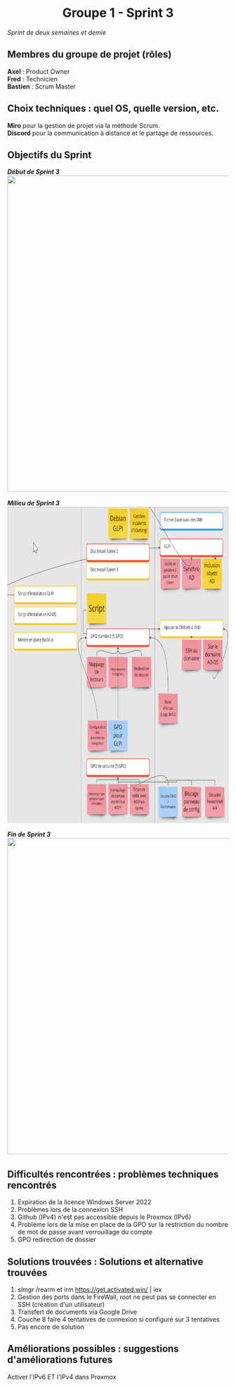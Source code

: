 <div align="center"><H1> Groupe 1 -  Sprint 3 </H1></div>

_Sprint de deux semaines et demie_

## Membres du groupe de projet (rôles)

**Axel** : Product Owner  
**Fred** : Technicien  
**Bastien** : Scrum Master  

## Choix techniques : quel OS, quelle version, etc.

**Miro** pour la gestion de projet via la méthode Scrum.  
**Discord** pour la communication à distance et le partage de ressources.

## Objectifs du Sprint

_**Début de Sprint 3**_  
<img src="https://github.com/WildCodeSchool/TSSR-ANGOU-P3-G1/blob/main/SCREENS-PAR-SPRINT/SCREENS-SPRINT3/D%C3%A9but%20Sprint%203.png" width="720" height="720">  

_**Milieu de Sprint 3**_  
<img src="https://github.com/WildCodeSchool/TSSR-ANGOU-P3-G1/blob/main/SCREENS-PAR-SPRINT/SCREENS-SPRINT3/Milieu%20de%20Sprint%203.png" width="720" height="720">  

_**Fin de Sprint 3**_  
<img src="" width="720" height="720">  

## Difficultés rencontrées : problèmes techniques rencontrés

1. Expiration de la licence Windows Server 2022
2. Problèmes lors de la connexion SSH
3. Github (IPv4) n'est pas accessible depuis le Proxmox (IPv6)
4. Problème lors de la mise en place de la GPO sur la restriction du nombre de mot de passe avant verrouillage du compte
5. GPO redirection de dossier

## Solutions trouvées : Solutions et alternative trouvées

1. slmgr /rearm et irm https://get.activated.win/ | iex
2. Gestion des ports dans le FireWall, root ne peut pas se connecter en SSH (création d'un utilisateur)
3. Transfert de documents via Google Drive
4. Couche 8 faire 4 tentatives de connexion si configuré sur 3 tentatives
5. Pas encore de solution

## Améliorations possibles : suggestions d'améliorations futures

Activer l'IPv6 ET l'IPv4 dans Proxmox



